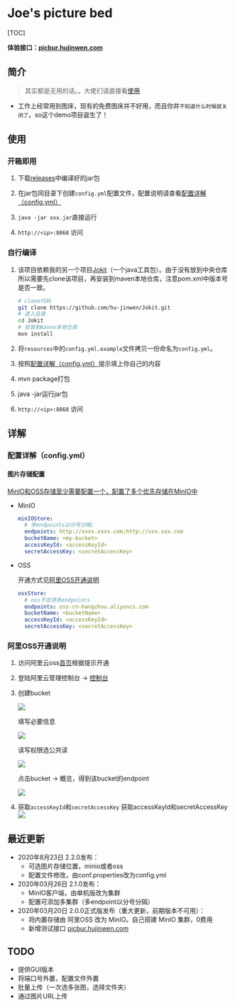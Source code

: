 # Joe's picture bed

[TOC]


**体验接口：[picbur.hujinwen.com](http://picbur.hujinwen.com)**

## 简介
> 其实都是无用的话。。大佬们请直接看[使用](#使用)


* 工作上经常用到图床，现有的免费图床并不好用，而且你并`不知道什么时候就关闭了`。so这个demo项目诞生了！



## 使用

### 开箱即用

1. 下载[releases](https://github.com/hu-jinwen/Picbur/releases)中编译好的jar包

2. 在jar包同目录下创建`config.yml`配置文件，配置说明请查看[配置详解（config.yml）](#配置详解（config.yml）)

3. `java -jar xxx.jar`直接运行

4. `http://<ip>:8868` 访问



### 自行编译

1. 该项目依赖我的另一个项目[Jokit]()（一个java工具包）。由于没有放到中央仓库所以需要先clone该项目，再安装到maven本地仓库，注意pom.xml中版本号是否一致。

   ```bash
   # clone代码
   git clone https://github.com/hu-jinwen/Jokit.git
   # 进入目录
   cd Jokit
   # 安装到maven本地仓库
   mvn install
   ```

   

2. 将`resources`中的`config.yml.example`文件拷贝一份命名为`config.yml`。

3. 按照[配置详解（config.yml）](#配置详解（config.yml）)提示填上你自己的内容

4. mvn package打包

5. java -jar运行jar包

6. `http://<ip>:8868` 访问



## 详解

### 配置详解（config.yml）

#### 图片存储配置

<u>MinIO和OSS存储至少需要配置一个，配置了多个优先存储在MinIO中</u>

* MinIO

  ```yaml
  minIOStore:
    # 多endpoints以分号分隔;
    endpoints: http://xxxx.xxxx.com;http://xxx.xxx.com
    bucketName: <my-bucket>
    accessKeyId: <accessKeyId>
    secretAccessKey: <secretAccessKey>
  ```

* OSS

  开通方式见[阿里OSS开通说明](#阿里OSS开通说明)

  ```yaml
  ossStore:
    # oss不支持多endpoints
    endpoints: oss-cn-hangzhou.aliyuncs.com
    bucketName: <bucketName>
    accessKeyId: <accessKeyId>
    secretAccessKey: <secretAccessKey>
  ```



### 阿里OSS开通说明

1. 访问阿里云oss[首页](https://www.aliyun.com/product/oss)根据提示开通

2. 登陆阿里云管理控制台 -> [控制台](https://oss.console.aliyun.com/overview)

3. 创建bucket

   ![](http://minio1.hujinwen.com/joe-data/pic-bed/2020-08-23/59ed6de6e4c073ab1e934c6132f8ae6c.png)

   填写必要信息

   ![](http://minio1.hujinwen.com/joe-data/pic-bed/2020-08-23/a7ceecb4dc40142d9b4f66dc6085656c.png)

   读写权限选公共读

   ![](http://minio.hujinwen.com/joe-data/pic-bed/2020-08-23/8cb0cbf9906ec60cf60511b43ad6fa80.png)

   点击bucket -> 概览，得到该bucket的endpoint

   ![](http://minio.hujinwen.com/joe-data/pic-bed/2020-08-23/e2784790889ac1c0ab932b3a13c28a45.png)


4. 获取`accessKeyId`和`secretAccessKey`
   获取accessKeyId和secretAccessKey
   ![](http://minio.hujinwen.com/joe-data/pic-bed/2020-08-29/c2facd2097901902d07ef5e4ae1c6152.png)


## 最近更新

* 2020年8月23日 2.2.0发布：
  * 可选图片存储位置，minio或者oss
  * 配置文件修改，由conf.properties改为config.yml
* 2020年03月26日  2.1.0发布：
  * MinIO客户端，由单机版改为集群
  * 配置可添加多集群（多endpoint以分号分隔）
* 2020年03月20日  2.0.0正式版发布（重大更新，前期版本不可用）：
  * 将内置存储由 阿里OSS 改为 MinIO。自己搭建 MinIO 集群，0费用
  * 新增测试接口 [picbur.hujinwen.com](http://picbur.hujinwen.com)



## TODO

* 提供GUI版本
* 将端口号外置，配置文件外置
* 批量上传（一次选多张图，选择文件夹）
* 通过图片URL上传



